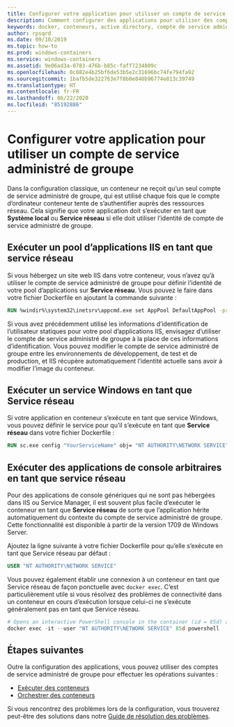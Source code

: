 ```yaml
---
title: Configurer votre application pour utiliser un compte de service administré de groupe
description: Comment configurer des applications pour utiliser des comptes de service administré de groupe pour des conteneurs Windows.
keywords: docker, conteneurs, active directory, compte de service administré de groupe, applis, applications, comptes de service administrés de groupe, configuration
author: rpsqrd
ms.date: 09/10/2019
ms.topic: how-to
ms.prod: windows-containers
ms.service: windows-containers
ms.assetid: 9e06ad3a-0783-476b-b85c-faff7234809c
ms.openlocfilehash: 0c082e4b25bf6de53b5e2c31696bc74fe794fa92
ms.sourcegitcommit: 1bafb5de322763e7f8b0e840b96774e813c39749
ms.translationtype: HT
ms.contentlocale: fr-FR
ms.lasthandoff: 06/22/2020
ms.locfileid: "85192886"
---
```

# <a name="configure-your-app-to-use-a-gmsa"></a>Configurer votre application pour utiliser un compte de service administré de groupe

Dans la configuration classique, un conteneur ne reçoit qu’un seul compte de service administré de groupe, qui est utilisé chaque fois que le compte d’ordinateur conteneur tente de s’authentifier auprès des ressources réseau. Cela signifie que votre application doit s’exécuter en tant que **Système local** ou **Service réseau** si elle doit utiliser l’identité de compte de service administré de groupe.

## <a name="run-an-iis-app-pool-as-network-service"></a>Exécuter un pool d’applications IIS en tant que service réseau

Si vous hébergez un site web IIS dans votre conteneur, vous n’avez qu’à utiliser le compte de service administré de groupe pour définir l’identité de votre pool d’applications sur **Service réseau**. Vous pouvez le faire dans votre fichier Dockerfile en ajoutant la commande suivante :

```dockerfile
RUN %windir%\system32\inetsrv\appcmd.exe set AppPool DefaultAppPool -processModel.identityType:NetworkService
```

Si vous avez précédemment utilisé les informations d’identification de l’utilisateur statiques pour votre pool d’applications IIS, envisagez d’utiliser le compte de service administré de groupe à la place de ces informations d’identification. Vous pouvez modifier le compte de service administré de groupe entre les environnements de développement, de test et de production, et IIS récupère automatiquement l’identité actuelle sans avoir à modifier l’image du conteneur.

## <a name="run-a-windows-service-as-network-service"></a>Exécuter un service Windows en tant que Service réseau

Si votre application en conteneur s’exécute en tant que service Windows, vous pouvez définir le service pour qu’il s’exécute en tant que **Service réseau** dans votre fichier Dockerfile :

```dockerfile
RUN sc.exe config "YourServiceName" obj= "NT AUTHORITY\NETWORK SERVICE" password= ""
```

## <a name="run-arbitrary-console-apps-as-network-service"></a>Exécuter des applications de console arbitraires en tant que service réseau

Pour des applications de console génériques qui ne sont pas hébergées dans IIS ou Service Manager, il est souvent plus facile d’exécuter le conteneur en tant que **Service réseau** de sorte que l’application hérite automatiquement du contexte du compte de service administré de groupe. Cette fonctionnalité est disponible à partir de la version 1709 de Windows Server.

Ajoutez la ligne suivante à votre fichier Dockerfile pour qu’elle s’exécute en tant que Service réseau par défaut :

```dockerfile
USER "NT AUTHORITY\NETWORK SERVICE"
```

Vous pouvez également établir une connexion à un conteneur en tant que Service réseau de façon ponctuelle avec `docker exec`. C’est particulièrement utile si vous résolvez des problèmes de connectivité dans un conteneur en cours d’exécution lorsque celui-ci ne s’exécute généralement pas en tant que Service réseau.

```powershell
# Opens an interactive PowerShell console in the container (id = 85d) as the Network Service account
docker exec -it --user "NT AUTHORITY\NETWORK SERVICE" 85d powershell
```

## <a name="next-steps"></a>Étapes suivantes

Outre la configuration des applications, vous pouvez utiliser des comptes de service administré de groupe pour effectuer les opérations suivantes :

- [Exécuter des conteneurs](gmsa-run-container.md)
- [Orchestrer des conteneurs](gmsa-orchestrate-containers.md)

Si vous rencontrez des problèmes lors de la configuration, vous trouverez peut-être des solutions dans notre [Guide de résolution des problèmes](gmsa-troubleshooting.md).
